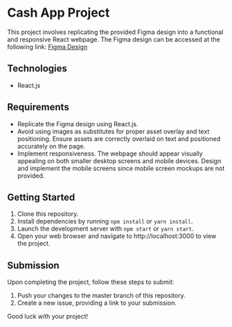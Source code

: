 # Cash App Project

This project involves replicating the provided Figma design into a functional and responsive React webpage. The Figma design can be accessed at the following link: [Figma Design](https://www.figma.com/file/gLwopVwiIg6xjr070G3JhE/Mercor-Frontend-Project)

## Technologies

- React.js

## Requirements

- Replicate the Figma design using React.js.
- Avoid using images as substitutes for proper asset overlay and text positioning. Ensure assets are correctly overlaid on text and positioned accurately on the page.
- Implement responsiveness. The webpage should appear visually appealing on both smaller desktop screens and mobile devices. Design and implement the mobile screens since mobile screen mockups are not provided.

## Getting Started

1. Clone this repository.
2. Install dependencies by running `npm install` or `yarn install`.
3. Launch the development server with `npm start` or `yarn start`.
4. Open your web browser and navigate to http://localhost:3000 to view the project.

## Submission

Upon completing the project, follow these steps to submit:

1. Push your changes to the master branch of this repository.
2. Create a new issue, providing a link to your submission.

Good luck with your project!

